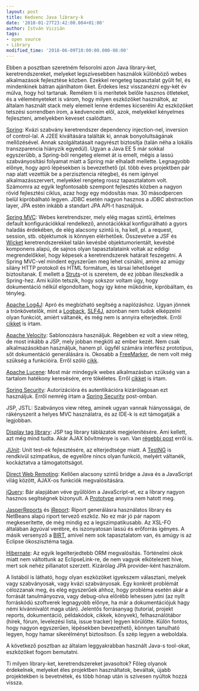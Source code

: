 ```yaml
---
layout: post
title: Kedvenc Java library-k
date: '2010-01-27T23:42:00.004+01:00'
author: István Viczián
tags:
- open source
- Library
modified_time: '2018-06-09T10:00:00.000-08:00'
---
```


Ebben a posztban szeretném felsorolni azon Java library-ket,
keretrendszereket, melyeket legszívesebben használok különböző webes
alkalmazások fejlesztése közben. Ezekkel rengeteg tapasztalat gyűlt fel,
és mindenkinek bátran ajánlhatom őket. Érdekes lesz visszanézni egy-két
év múlva, hogy hol tartanak. Remélem ti is merítetek belőle hasznos
ötleteket, és a véleményeteket is várom, hogy milyen eszközöket
használtok, az általam használt stack mely elemeit lenne érdemes
kicserélni Az eszközöket tetszési sorrendben írom, a kedvenceim elől,
azok, melyekkel kényelmes fejleszteni, amelyekben keveset csalódtam.

[Spring](http://www.springsource.org/about): Kvázi szabvány
keretrendszer dependency injection-nel, inversion of control-lal. A J2EE
kiváltására találták ki, annak bonyolultságának mellőzésével. Annak
szolgáltatásait nagyrészt biztosítja (talán néha a lokális
transzparencia hiányzik egyedül). Ugyan a Java EE 5 már sokkal
egyszerűbb, a Spring-ből rengeteg elemet át is emelt, mégis a lassú
szabványosítási folyamat miatt a Spring már elhaladt mellette.
Legnagyobb előnye, hogy apró lépésekben is bevezethető (pl. több éves
projektben pár nap alatt vezettük be a perzisztencia rétegbe), és nem
igényel alkalmazásszervert, melyekkel rengeteg rossz tapasztalatom volt.
Számomra az egyik legfontosabb szempont fejlesztés közben a nagyon rövid
fejlesztési ciklus, azaz hogy egy módosítás max. 30 másodpercen belül
kipróbálható legyen. JDBC esetén nagyon hasznos a JDBC abstraction
layer, JPA estén inkább a standart JPA API-t használjuk.

[Spring MVC](http://www.springsource.org/about): Webes keretrendszer,
mely elég magas szintű, értelmes default konfigurációkkal rendelkező,
annotációkkal konfigurálható a gyors haladás érdekében, de elég alacsony
szintű is, ha kell, pl. a request, session, stb. objektumok is könnyen
elérhetőek. Összevetve a JSF és [Wicket](http://wicket.apache.org/)
keretrendszerekkel talán kevésbé objektumorientált, kevésbé komponens
alapú, de sajnos olyan tapasztalataink voltak az eddigi megrendelőkkel,
hogy képesek a keretrendszerek határait feszegetni. A Spring MVC-vel
mindent egyszerűen meg lehet csinálni, amire az amúgy silány HTTP
protokoll és HTML formátum, és társai lehetőséget biztosítanak. E
mellett a [Struts](http://struts.apache.org/)-ot is szeretem, de ez
jobban illeszkedik a Spring-hez. Ami külön tetszik, hogy sokszor voltam
úgy, hogy dokumentáció nélkül elgondoltam, hogy így kéne működnie,
kipróbáltam, és tényleg.

[Apache Log4J](http://logging.apache.org/log4j/): Apró és megbízható
segítség a naplózáshoz. Ugyan jönnek a trónkövetelők, mint a
[Logback](http://logback.qos.ch/), [SLF4J](http://www.slf4j.org/),
azonban nem tudok elképzelni olyan funkciót, amiért váltanék, és még nem
is annyira elterjedtek. Erről
[cikket](http://vicziani.github.com/artifacts/log4j.pdf) is írtam.

[Apache Velocity](http://velocity.apache.org/): Sablonozásra használjuk.
Régebben ez volt a view réteg, de most inkább a JSP, mely jobban megköti
az ember kezét. Nem csak alkalmazásokban használjuk, hanem pl. ügyfél
számára interfész prototípus, sőt dokumentáció generálására is. Okosabb
a [FreeMarker](http://freemarker.org/), de nem volt még szükség a
funkcióira. Erről szóló
[cikk](http://vicziani.github.com/artifacts/velocity.pdf).

[Apache Lucene](http://lucene.apache.org/java/docs/): Most már mindegyik
webes alkalmazásban szükség van a tartalom hatékony keresésére, erre
tökéletes. Erről
[cikket](http://vicziani.github.com/artifacts/lucene.pdf) is írtam.

[Spring
Security](http://static.springsource.org/spring-security/site/index.html):
Autorizációra és autentikációra kizárólagosan ezt használjuk. Erről
nemrég írtam a [Spring Security](/2010/01/10/spring-security.html)
post-omban.

JSP, JSTL: Szabványos view réteg, aminek ugyan vannak hiányosságai, de
rákényszerít a helyes MVC használatra, és az IDE-k is ezt támogatják a
legjobban.

[Display tag library](http://displaytag.sourceforge.net/1.2/): JSP tag
library táblázatok megjelenítésére. Ami kellett, azt még mind tudta.
Akár AJAX bővítménye is van. Van [régebbi
post](/2008/11/30/tobb-tablazat-egy-oldalon-displaytag.html) erről is.

[JUnit](http://www.junit.org/): Unit test-ek fejlesztésére, az
elterjedtsége miatt. A [TestNG](http://testng.org/doc/index.html) is
rendkívül szimpatikus, de egyelőre nincs olyan funkció, melyért
váltanék, kockáztatva a támogatottságot.

[Direct Web Remoting](http://directwebremoting.org/dwr/index.html):
Kellően alacsony szintű bridge a Java és a JavaScript világ között,
AJAX-os funkciók megvalósítására.

[jQuery](http://jquery.com/): Bár alapjában véve gyűlölöm a
JavaScript-et, ez a library nagyon hasznos segítségnek bizonyult. A
[Prototype](http://www.prototypejs.org/) annyira nem hatott meg.

[JasperReports](http://jasperforge.org/projects/jasperreports) és
[iReport](http://jasperforge.org/projects/ireport): Riport generálásra
használatos library és NetBeans alapú riport tervező eszköz. No ez már
jó pár napom megkeserítette, de még mindig ez a legszimpatikusabb. Az
XSL-FO általában ágyúval verébre, és iszonyatosan lassú és erőforrás
igényes. A másik versenyző a
[BIRT](http://www.eclipse.org/birt/phoenix/), amivel nem sok
tapasztalatom van, és amúgy is az Eclipse ökoszisztéma tagja.

[Hibernate](https://www.hibernate.org/): Az egyik legelterjedtebb ORM
megvalósítás. Történelmi okok miatt nem váltottunk az EclipseLink-re, de
nem vagyok elkötelezett híve, mert sok nehéz pillanatot szerzett.
Kizárólag JPA provider-ként használom.

A listából is látható, hogy olyan eszközöket igyekszem választani,
melyek vagy szabványosak, vagy kvázi szabványosak. Egy konkrét problémát
célozzanak meg, és elég egyszerűek ahhoz, hogy probléma esetén akár a
forrását tanulmányozva, vagy debug-olva előrébb lehessen jutni (az nyílt
forráskódú szoftverek legnagyobb előnye, ha már a dokumentációjuk hagy
némi kívánnivalót maga után). Jelentős forrásanyag (tutorial, projekt
reports, dokumentáció, példakódok, cikkek, könyvek), felhasználótábor
(hírek, fórum, levelezési lista, issue tracker) legyen körülötte. Külön
fontos, hogy nagyon egyszerűen, lépésekben bevezethető, könnyen
tanulható legyen, hogy hamar sikerélményt biztosítson. És szép legyen a
weboldala.

A következő posztban az általam leggyakrabban használt Java-s tool-okat,
eszközöket fogom bemutatni.

Ti milyen library-ket, keretrendszereket javasoltok? Főleg olyanok
érdekelnek, melyeket éles projektben használtatok, beváltak, újabb
projektekben is bevetnétek, és több hónap után is szívesen nyúltok hozzá
vissza.
